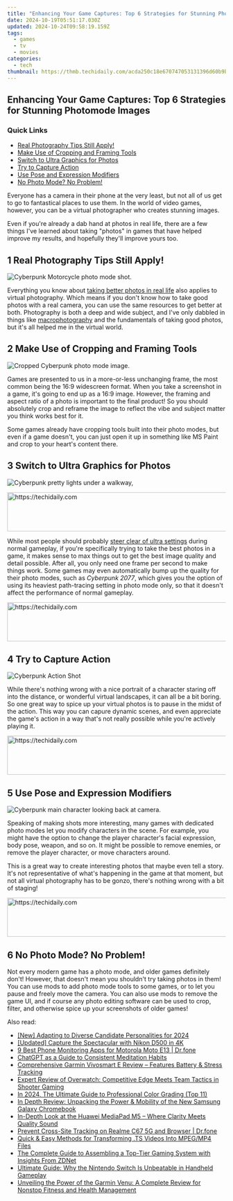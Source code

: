 ```yaml
---
title: "Enhancing Your Game Captures: Top 6 Strategies for Stunning Photomode Images"
date: 2024-10-19T05:51:17.030Z
updated: 2024-10-24T09:58:19.159Z
tags:
  - games
  - tv
  - movies
categories:
  - tech
thumbnail: https://thmb.techidaily.com/acda250c18e670747053131396d60b9bcac1591759ba5c6ff305d48d55d3846c.jpg
---
```


## Enhancing Your Game Captures: Top 6 Strategies for Stunning Photomode Images

### Quick Links

* [Real Photography Tips Still Apply!](https://digital-screen-recording.techidaily.com/2024-approved-saving-screen-scenes-pcmac-and-mobile-devices-walkthrough/)
* [Make Use of Cropping and Framing Tools](https://youtube-stream.techidaily.com/2024-approved-video-construction-lab/)
* [Switch to Ultra Graphics for Photos](https://some-techniques.techidaily.com/updated-from-amateur-to-pro-elevating-your-hdr-portrait-skills/)
* [Try to Capture Action](https://twitter-videos.techidaily.com/twitter-media-upload-instruction-manual-for-2024/)
* [Use Pose and Expression Modifiers](https://win-blog.techidaily.com/achieve-optimal-horizon-zero-dawn-performance-tips-to-increase-frame-rates-and-enhance-playability/)
* [No Photo Mode? No Problem!](https://facebook-record-videos.techidaily.com/updated-best-free-downloader-turn-youtube-audio-into-premium-mp3s-for-2024/)

 Everyone has a camera in their phone at the very least, but not all of us get to go to fantastical places to use them. In the world of video games, however, you can be a virtual photographer who creates stunning images.

 Even if you're already a dab hand at photos in real life, there are a few things I've learned about taking "photos" in games that have helped improve my results, and hopefully they'll improve yours too.

## 1  Real Photography Tips Still Apply! 

![Cyberpunk Motorcycle photo mode shot.](https://static1.howtogeekimages.com/wordpress/wp-content/uploads/2024/07/cyberpunk-motorcycle-photo-mode-shot.jpeg) 

 Everything you know about [taking better photos in real life](https://program-issues.techidaily.com/say-goodbye-to-crashes-in-diablo-ii-resurrected-solutions-revealed/) also applies to virtual photography. Which means if you don't know how to take good photos with a real camera, you can use the same resources to get better at both. Photography is both a deep and wide subject, and I've only dabbled in things like [macrophotography](https://win11.techidaily.com/hacking-the-lock-screen-windows-11-edition/) and the fundamentals of taking good photos, but it's all helped me in the virtual world.

## 2  Make Use of Cropping and Framing Tools 

![Cropped Cyberpunk photo mode image.](https://static1.howtogeekimages.com/wordpress/wp-content/uploads/2024/07/cropped-cyberpunk-photo-mode-image.jpeg) 

 Games are presented to us in a more-or-less unchanging frame, the most common being the 16:9 widescreen format. When you take a screenshot in a game, it's going to end up as a 16:9 image. However, the framing and aspect ratio of a photo is important to the final product! So you should absolutely crop and reframe the image to reflect the vibe and subject matter you think works best for it.

 Some games already have cropping tools built into their photo modes, but even if a game doesn't, you can just open it up in something like MS Paint and crop to your heart's content there.

## 3  Switch to Ultra Graphics for Photos 

![Cyberpunk pretty lights under a walkway,](https://static1.howtogeekimages.com/wordpress/wp-content/uploads/2024/07/cyberpunk-pretty-lights-under-a-walkway.jpeg) 

<!-- affiliate ads begin -->
<a href="https://appsumo.8odi.net/c/5597632/2105860/7443" target="_top" id="2105860">
  <img src="//a.impactradius-go.com/display-ad/7443-2105860" border="0" alt="https://techidaily.com" width="728" height="90"/>
</a>
<img height="0" width="0" src="https://appsumo.8odi.net/i/5597632/2105860/7443" style="position:absolute;visibility:hidden;" border="0" />
<!-- affiliate ads end -->

 While most people should probably [steer clear of ultra settings](https://android-location-track.techidaily.com/how-do-i-stop-someone-from-tracking-my-meizu-21-drfone-by-drfone-virtual-android/) during normal gameplay, if you're specifically trying to take the best photos in a game, it makes sense to max things out to get the best image quality and detail possible. After all, you only need one frame per second to make things work. Some games may even automatically bump up the quality for their photo modes, such as _Cyberpunk 2077_, which gives you the option of using its heaviest path-tracing setting in photo mode only, so that it doesn't affect the performance of normal gameplay.

<!-- affiliate ads begin -->
<a href="https://aligracehair.sjv.io/c/5597632/2080347/19272" target="_top" id="2080347">
  <img src="//a.impactradius-go.com/display-ad/19272-2080347" border="0" alt="https://techidaily.com" width="728" height="90"/>
</a>
<img height="0" width="0" src="https://aligracehair.sjv.io/i/5597632/2080347/19272" style="position:absolute;visibility:hidden;" border="0" />
<!-- affiliate ads end -->

## 4  Try to Capture Action 

![Cyberpunk Action Shot](https://static1.howtogeekimages.com/wordpress/wp-content/uploads/2024/07/cyberpunk-action-shot.jpeg) 

 While there's nothing wrong with a nice portrait of a character staring off into the distance, or wonderful virtual landscapes, it can all be a bit boring. So one great way to spice up your virtual photos is to pause in the midst of the action. This way you can capure dynamic scenes, and even appreciate the game's action in a way that's not really possible while you're actively playing it.

<!-- affiliate ads begin -->
<a href="https://aidotcom.pxf.io/c/5597632/2134500/19576" target="_top" id="2134500">
  <img src="//a.impactradius-go.com/display-ad/19576-2134500" border="0" alt="https://techidaily.com" width="600" height="90"/>
</a>
<img height="0" width="0" src="https://aidotcom.pxf.io/i/5597632/2134500/19576" style="position:absolute;visibility:hidden;" border="0" />
<!-- affiliate ads end -->

## 5  Use Pose and Expression Modifiers 

![Cyberpunk main character looking back at camera.](https://static1.howtogeekimages.com/wordpress/wp-content/uploads/2024/07/cyberpunk-main-character-looking-back-at-camera.jpeg) 

 Speaking of making shots more interesting, many games with dedicated photo modes let you modify characters in the scene. For example, you might have the option to change the player character's facial expression, body pose, weapon, and so on. It might be possible to remove enemies, or remove the player character, or move characters around.

 This is a great way to create interesting photos that maybe even tell a story. It's not representative of what's happening in the game at that moment, but not all virtual photography has to be gonzo, there's nothing wrong with a bit of staging!

<!-- affiliate ads begin -->
<a href="https://appsumo.8odi.net/c/5597632/2118312/7443" target="_top" id="2118312">
  <img src="//a.impactradius-go.com/display-ad/7443-2118312" border="0" alt="https://techidaily.com" width="728" height="90"/>
</a>
<img height="0" width="0" src="https://appsumo.8odi.net/i/5597632/2118312/7443" style="position:absolute;visibility:hidden;" border="0" />
<!-- affiliate ads end -->

## 6  No Photo Mode? No Problem! 

 Not every modern game has a photo mode, and older games definitely don't! However, that doesn't mean you shouldn't try taking photos in them! You can use mods to add photo mode tools to some games, or to let you pause and freely move the camera. You can also use mods to remove the game UI, and if course any photo editing software can be used to crop, filter, and otherwise spice up your screenshots of older games!

<ins class="adsbygoogle"
     style="display:block"
     data-ad-format="autorelaxed"
     data-ad-client="ca-pub-7571918770474297"
     data-ad-slot="1223367746"></ins>

<ins class="adsbygoogle"
     style="display:block"
     data-ad-client="ca-pub-7571918770474297"
     data-ad-slot="8358498916"
     data-ad-format="auto"
     data-full-width-responsive="true"></ins>

<span class="atpl-alsoreadstyle">Also read:</span>
<div><ul>
<li><a href="https://fox-boxes.techidaily.com/new-adapting-to-diverse-candidate-personalities-for-2024/"><u>[New] Adapting to Diverse Candidate Personalities for 2024</u></a></li>
<li><a href="https://fox-http.techidaily.com/updated-capture-the-spectacular-with-nikon-d500-in-4k/"><u>[Updated] Capture the Spectacular with Nikon D500 in 4K</u></a></li>
<li><a href="https://android-location-track.techidaily.com/9-best-phone-monitoring-apps-for-motorola-moto-e13-drfone-by-drfone-virtual-android/"><u>9 Best Phone Monitoring Apps for Motorola Moto E13 | Dr.fone</u></a></li>
<li><a href="https://tech-haven.techidaily.com/chatgpt-as-a-guide-to-consistent-meditation-habits/"><u>ChatGPT as a Guide to Consistent Meditation Habits</u></a></li>
<li><a href="https://buynow-help.techidaily.com/comprehensive-garmin-vivosmart-e-review-features-battery-and-stress-tracking/"><u>Comprehensive Garmin Vivosmart E Review – Features Battery & Stress Tracking</u></a></li>
<li><a href="https://buynow-help.techidaily.com/expert-review-of-overwatch-competitive-edge-meets-team-tactics-in-shooter-gaming/"><u>Expert Review of Overwatch: Competitive Edge Meets Team Tactics in Shooter Gaming</u></a></li>
<li><a href="https://vp-tips.techidaily.com/in-2024-the-ultimate-guide-to-professional-color-grading-top-11/"><u>In 2024, The Ultimate Guide to Professional Color Grading (Top 11)</u></a></li>
<li><a href="https://buynow-help.techidaily.com/in-depth-review-unpacking-the-power-and-mobility-of-the-new-samsung-galaxy-chromebook/"><u>In Depth Review: Unpacking the Power & Mobility of the New Samsung Galaxy Chromebook</u></a></li>
<li><a href="https://buynow-help.techidaily.com/in-depth-look-at-the-huawei-mediapad-m5-where-clarity-meets-quality-sound/"><u>In-Depth Look at the Huawei MediaPad M5 – Where Clarity Meets Quality Sound</u></a></li>
<li><a href="https://fake-location.techidaily.com/prevent-cross-site-tracking-on-realme-c67-5g-and-browser-drfone-by-drfone-virtual-android/"><u>Prevent Cross-Site Tracking on Realme C67 5G and Browser | Dr.fone</u></a></li>
<li><a href="https://win-tutorials.techidaily.com/quick-and-easy-methods-for-transforming-ts-videos-into-mpegmp4-files/"><u>Quick & Easy Methods for Transforming .TS Videos Into MPEG/MP4 Files</u></a></li>
<li><a href="https://hardware-updates.techidaily.com/the-complete-guide-to-assembling-a-top-tier-gaming-system-with-insights-from-zdnet/"><u>The Complete Guide to Assembling a Top-Tier Gaming System with Insights From ZDNet</u></a></li>
<li><a href="https://buynow-help.techidaily.com/ultimate-guide-why-the-nintendo-switch-is-unbeatable-in-handheld-gameplay/"><u>Ultimate Guide: Why the Nintendo Switch Is Unbeatable in Handheld Gameplay</u></a></li>
<li><a href="https://buynow-help.techidaily.com/unveiling-the-power-of-the-garmin-venu-a-complete-review-for-nonstop-fitness-and-health-management/"><u>Unveiling the Power of the Garmin Venu: A Complete Review for Nonstop Fitness and Health Management</u></a></li>
</ul></div>

